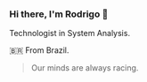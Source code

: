 ### Hi there, I'm Rodrigo 👋

Technologist in System Analysis.

🇧🇷 From Brazil.

> Our minds are always racing.
